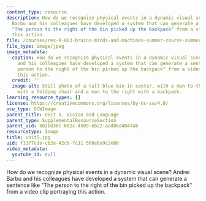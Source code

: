 ```yaml
---
content_type: resource
description: How do we recognize physical events in a dynamic visual scene? Andrei
  Barbu and his colleagues have developed a system that can generate a sentence like
  "The person to the right of the bin picked up the backpack" from a video clip portraying
  this action.
file: /courses/res-9-003-brains-minds-and-machines-summer-course-summer-2015/f1377cdecb2e42cb7c11568e6a9c2eb6_unit5.jpg
file_type: image/jpeg
image_metadata:
  caption: How do we recognize physical events in a dynamic visual scene? Andrei Barbu
    and his colleagues have developed a system that can generate a sentence like "The
    person to the right of the bin picked up the backpack" from a video clip portraying
    this action.
  credit: ''
  image-alt: Still photo of a tall blue bin in center, with a man to the left standing
    with a folding chair and a man to the right with a backpack.
learning_resource_types: []
license: https://creativecommons.org/licenses/by-nc-sa/4.0/
ocw_type: OCWImage
parent_title: Unit 5. Vision and Language
parent_type: SupplementalResourceSection
parent_uid: 8d2bd38c-682c-4509-eb22-aad86d4047ab
resourcetype: Image
title: unit5.jpg
uid: f1377cde-cb2e-42cb-7c11-568e6a9c2eb6
video_metadata:
  youtube_id: null
---
```

How do we recognize physical events in a dynamic visual scene? Andrei Barbu and his colleagues have developed a system that can generate a sentence like "The person to the right of the bin picked up the backpack" from a video clip portraying this action.